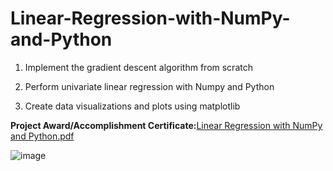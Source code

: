 # Linear-Regression-with-NumPy-and-Python

1. Implement the gradient descent algorithm from scratch

2. Perform univariate linear regression with Numpy and Python

3. Create data visualizations and plots using matplotlib






**Project Award/Accomplishment Certificate:**[Linear Regression with NumPy and Python.pdf](https://github.com/Pikachu0405/Linear-Regression-with-NumPy-and-Python/files/7660639/Linear.Regression.with.NumPy.and.Python.pdf)

![image](https://user-images.githubusercontent.com/93926742/144847859-9e31883a-c6ee-4693-bf96-88e74061ee82.png)
